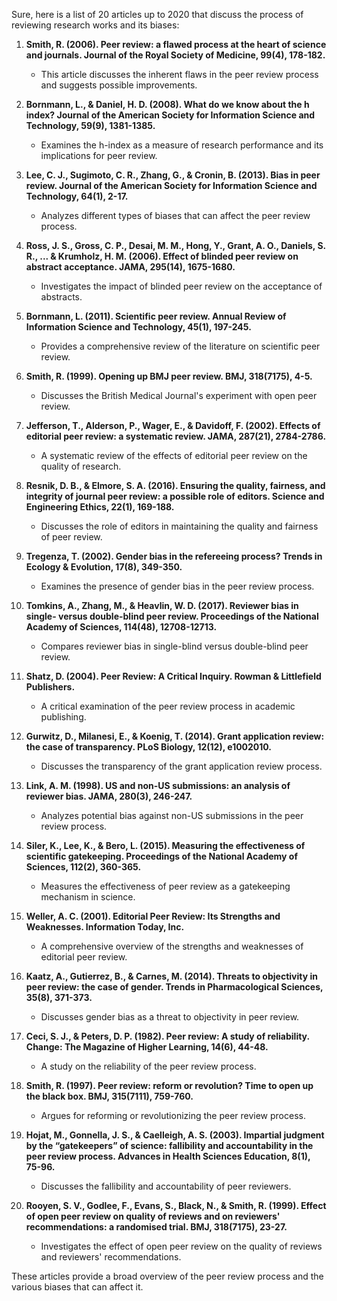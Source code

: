 Sure, here is a list of 20 articles up to 2020 that discuss the process of reviewing research works and its biases:

1. **Smith, R. (2006). Peer review: a flawed process at the heart of science and journals. Journal of the Royal Society of Medicine, 99(4), 178-182.**
   - This article discusses the inherent flaws in the peer review process and suggests possible improvements.

2. **Bornmann, L., & Daniel, H. D. (2008). What do we know about the h index? Journal of the American Society for Information Science and Technology, 59(9), 1381-1385.**
   - Examines the h-index as a measure of research performance and its implications for peer review.

3. **Lee, C. J., Sugimoto, C. R., Zhang, G., & Cronin, B. (2013). Bias in peer review. Journal of the American Society for Information Science and Technology, 64(1), 2-17.**
   - Analyzes different types of biases that can affect the peer review process.

4. **Ross, J. S., Gross, C. P., Desai, M. M., Hong, Y., Grant, A. O., Daniels, S. R., ... & Krumholz, H. M. (2006). Effect of blinded peer review on abstract acceptance. JAMA, 295(14), 1675-1680.**
   - Investigates the impact of blinded peer review on the acceptance of abstracts.

5. **Bornmann, L. (2011). Scientific peer review. Annual Review of Information Science and Technology, 45(1), 197-245.**
   - Provides a comprehensive review of the literature on scientific peer review.

6. **Smith, R. (1999). Opening up BMJ peer review. BMJ, 318(7175), 4-5.**
   - Discusses the British Medical Journal's experiment with open peer review.

7. **Jefferson, T., Alderson, P., Wager, E., & Davidoff, F. (2002). Effects of editorial peer review: a systematic review. JAMA, 287(21), 2784-2786.**
   - A systematic review of the effects of editorial peer review on the quality of research.

8. **Resnik, D. B., & Elmore, S. A. (2016). Ensuring the quality, fairness, and integrity of journal peer review: a possible role of editors. Science and Engineering Ethics, 22(1), 169-188.**
   - Discusses the role of editors in maintaining the quality and fairness of peer review.

9. **Tregenza, T. (2002). Gender bias in the refereeing process? Trends in Ecology & Evolution, 17(8), 349-350.**
   - Examines the presence of gender bias in the peer review process.

10. **Tomkins, A., Zhang, M., & Heavlin, W. D. (2017). Reviewer bias in single- versus double-blind peer review. Proceedings of the National Academy of Sciences, 114(48), 12708-12713.**
    - Compares reviewer bias in single-blind versus double-blind peer review.

11. **Shatz, D. (2004). Peer Review: A Critical Inquiry. Rowman & Littlefield Publishers.**
    - A critical examination of the peer review process in academic publishing.

12. **Gurwitz, D., Milanesi, E., & Koenig, T. (2014). Grant application review: the case of transparency. PLoS Biology, 12(12), e1002010.**
    - Discusses the transparency of the grant application review process.

13. **Link, A. M. (1998). US and non-US submissions: an analysis of reviewer bias. JAMA, 280(3), 246-247.**
    - Analyzes potential bias against non-US submissions in the peer review process.

14. **Siler, K., Lee, K., & Bero, L. (2015). Measuring the effectiveness of scientific gatekeeping. Proceedings of the National Academy of Sciences, 112(2), 360-365.**
    - Measures the effectiveness of peer review as a gatekeeping mechanism in science.

15. **Weller, A. C. (2001). Editorial Peer Review: Its Strengths and Weaknesses. Information Today, Inc.**
    - A comprehensive overview of the strengths and weaknesses of editorial peer review.

16. **Kaatz, A., Gutierrez, B., & Carnes, M. (2014). Threats to objectivity in peer review: the case of gender. Trends in Pharmacological Sciences, 35(8), 371-373.**
    - Discusses gender bias as a threat to objectivity in peer review.

17. **Ceci, S. J., & Peters, D. P. (1982). Peer review: A study of reliability. Change: The Magazine of Higher Learning, 14(6), 44-48.**
    - A study on the reliability of the peer review process.

18. **Smith, R. (1997). Peer review: reform or revolution? Time to open up the black box. BMJ, 315(7111), 759-760.**
    - Argues for reforming or revolutionizing the peer review process.

19. **Hojat, M., Gonnella, J. S., & Caelleigh, A. S. (2003). Impartial judgment by the “gatekeepers” of science: fallibility and accountability in the peer review process. Advances in Health Sciences Education, 8(1), 75-96.**
    - Discusses the fallibility and accountability of peer reviewers.

20. **Rooyen, S. V., Godlee, F., Evans, S., Black, N., & Smith, R. (1999). Effect of open peer review on quality of reviews and on reviewers' recommendations: a randomised trial. BMJ, 318(7175), 23-27.**
    - Investigates the effect of open peer review on the quality of reviews and reviewers' recommendations.

These articles provide a broad overview of the peer review process and the various biases that can affect it.
